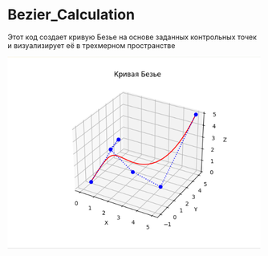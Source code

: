 # Bezier_Calculation
 
Этот код создает кривую Безье на основе заданных контрольных точек и визуализирует её в трехмерном пространстве


![img.png](img.png)